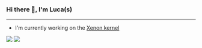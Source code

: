 ### Hi there 👋, I'm Luca(s)
----------------------------

  - I'm currently working on the [Xenon kernel](https://github.com/elementalOS/xenon)

![](https://github-readme-stats.vercel.app/api?username=cohaereo&show_icons=true&theme=tokyonight)
![](https://github-readme-stats.vercel.app/api/top-langs/?username=cohaereo&layout=compact&theme=tokyonight)

